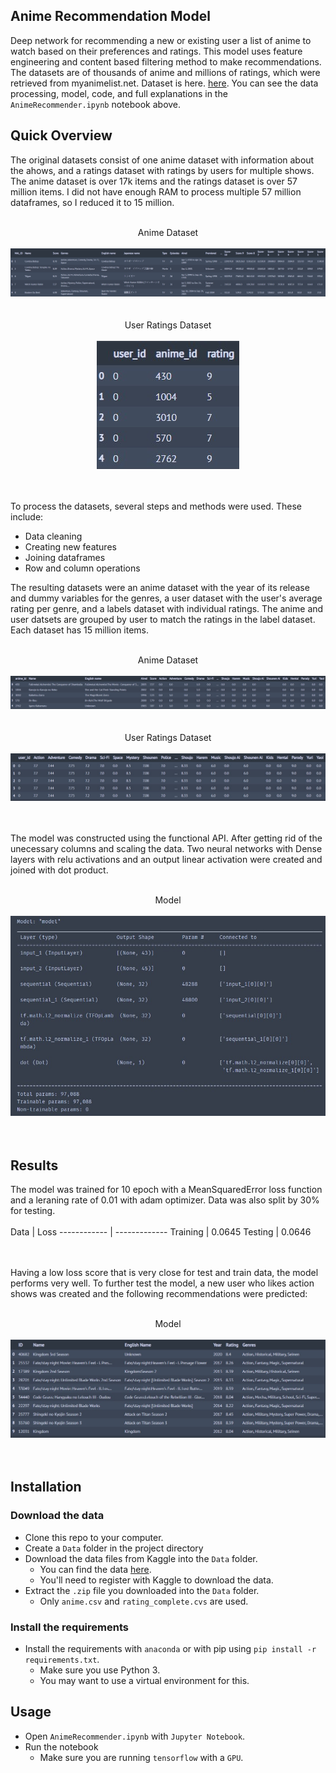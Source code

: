 Anime Recommendation Model
-----------------------

Deep network for recommending a new or existing user a list of anime to watch based on their preferences and ratings. This model uses feature engineering and content based filtering method to make recommendations. The datasets are of thousands of anime and millions of ratings, which were retrieved from myanimelist.net. Dataset is here. [here](https://www.kaggle.com/datasets/hernan4444/anime-recommendation-database-2020). You can see the data processing, model, code, and full explanations in the `AnimeRecommender.ipynb` notebook above.

Quick Overview
----------------------

The original datasets consist of one anime dataset with information about the ahows, and a ratings dataset with ratings by users for multiple shows. The anime dataset is over 17k items and the ratings dataset is over 57 million items. I did not have enough RAM to process multiple 57 million dataframes, so I reduced it to 15 million.

<p align="center">
<br />
Anime Dataset
<br />
<br />
<img src="https://github.com/ET-777/Anime-Recommender-System/blob/master/images/anime_data.jpg"/>
<br />
<br />
<br />
User Ratings Dataset
<br />
<br />
<img src="https://github.com/ET-777/Anime-Recommender-System/blob/master/images/user_data.jpg"/>
<br />
<br />
<br />
</p>

To process the datasets, several steps and methods were used. These include:

* Data cleaning
* Creating new features
* Joining dataframes
* Row and column operations

The resulting datasets were an anime dataset with the year of its release and dummy variables for the genres, a user dataset with the user's average rating per genre, and a labels dataset with individual ratings. The anime and user datsets are grouped by user to match the ratings in the label dataset. Each dataset has 15 million items.

<p align="center">
<br />
Anime Dataset
<br />
<br />
<img src="https://github.com/ET-777/Anime-Recommender-System/blob/master/images/x_items.jpg"/>
<br />
<br />
<br />
User Ratings Dataset
<br />
<br />
<img src="https://github.com/ET-777/Anime-Recommender-System/blob/master/images/x_users.jpg"/>
<br />
<br />
<br />
</p>

The model was constructed using the functional API. After getting rid of the unecessary columns and scaling the data. Two neural networks with Dense layers with relu activations and an output linear activation were created and joined with dot product.

<p align="center">
<br />
Model
<br />
<br />
<img src="https://github.com/ET-777/Anime-Recommender-System/blob/master/images/model.jpg"/>
<br />
<br />
<br />
</p>

Results
----------------------

The model was trained for 10 epoch with a MeanSquaredError loss function and a leraning rate of 0.01 with adam optimizer. Data was also split by 30% for testing.
<br /><br />
 Data | Loss 
------------ | -------------
Training | 0.0645
Testing | 0.0646

<br /><br />
Having a low loss score that is very close for test and train data, the model performs very well. To further test the model, a new user who likes action shows was created and the following recommendations were predicted:

<p align="center">
<br />
Model
<br />
<br />
<img src="https://github.com/ET-777/Anime-Recommender-System/blob/master/images/new_user.jpg"/>
<br />
<br />
<br />
</p>

Installation
----------------------

### Download the data

* Clone this repo to your computer.
* Create a `Data` folder in the project directory
* Download the data files from Kaggle into the `Data` folder.  
    * You can find the data [here](https://www.kaggle.com/datasets/hernan4444/anime-recommendation-database-2020).
    * You'll need to register with Kaggle to download the data.
* Extract the `.zip` file you downloaded into the `Data` folder.
    * Only `anime.csv` and `rating_complete.cvs` are used.

### Install the requirements
 
* Install the requirements with `anaconda` or with pip using `pip install -r requirements.txt`.
    * Make sure you use Python 3.
    * You may want to use a virtual environment for this.

Usage
-----------------------

* Open `AnimeRecommender.ipynb` with `Jupyter Notebook`.
* Run the notebook
    * Make sure you are running `tensorflow` with a `GPU`.
